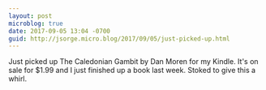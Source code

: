 ```yaml
---
layout: post
microblog: true
date: 2017-09-05 13:04 -0700
guid: http://jsorge.micro.blog/2017/09/05/just-picked-up.html
---
```

Just picked up The Caledonian Gambit by Dan Moren for my Kindle. It's on sale for $1.99 and I just finished up a book last week. Stoked to give this a whirl.
